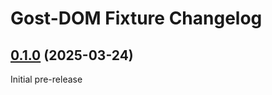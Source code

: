 # Gost-DOM Fixture Changelog

## [0.1.0](https://github.com/gost-dom/fixture/compare/b0a1371...v0.1.0) (2025-03-24)

Initial pre-release
